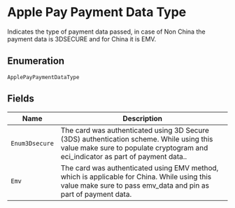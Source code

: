 
# Apple Pay Payment Data Type

Indicates the type of payment data passed, in case of Non China the payment data is 3DSECURE and for China it is EMV.

## Enumeration

`ApplePayPaymentDataType`

## Fields

| Name | Description |
|  --- | --- |
| `Enum3Dsecure` | The card was authenticated using 3D Secure (3DS) authentication scheme. While using this value make sure to populate cryptogram and eci_indicator as part of payment data.. |
| `Emv` | The card was authenticated using EMV method, which is applicable for China. While using this value make sure to pass emv_data and pin as part of payment data. |

